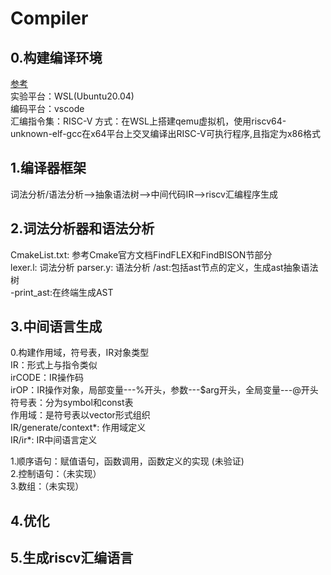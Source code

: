 # Compiler
## 0.构建编译环境
[参考](https://decaf-lang.github.io/minidecaf-tutorial/docs/step0/riscv_env.html)  
实验平台：WSL(Ubuntu20.04)  
编码平台：vscode  
汇编指令集：RISC-V
方式：在WSL上搭建qemu虚拟机，使用riscv64-unknown-elf-gcc在x64平台上交叉编译出RISC-V可执行程序,且指定为x86格式
## 1.编译器框架
词法分析/语法分析-->抽象语法树-->中间代码IR-->riscv汇编程序生成
## 2.词法分析器和语法分析
CmakeList.txt:  参考Cmake官方文档FindFLEX和FindBISON节部分  
lexer.l: 词法分析
parser.y: 语法分析
/ast:包括ast节点的定义，生成ast抽象语法树   
-print_ast:在终端生成AST
## 3.中间语言生成
0.构建作用域，符号表，IR对象类型  
IR：形式上与指令类似  
irCODE：IR操作码  
irOP：IR操作对象，局部变量---%开头，参数---$arg开头，全局变量---@开头  
符号表：分为symbol和const表  
作用域：是符号表以vector形式组织  
IR/generate/context*: 作用域定义  
IR/ir*: IR中间语言定义  
  
1.顺序语句：赋值语句，函数调用，函数定义的实现  (未验证)  
2.控制语句：（未实现）  
3.数组：（未实现）
## 4.优化
## 5.生成riscv汇编语言